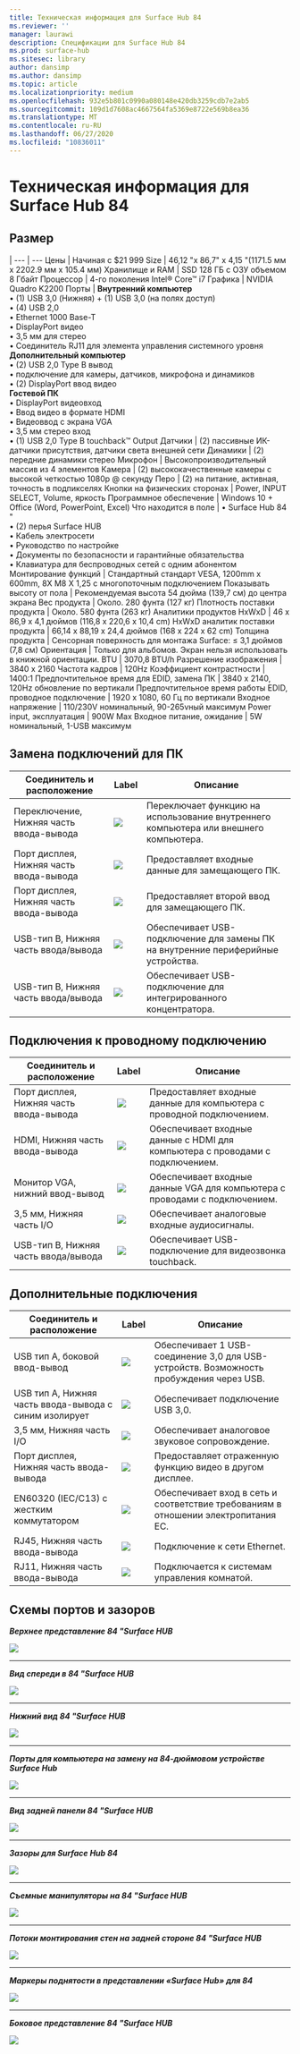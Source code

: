 ```yaml
---
title: Техническая информация для Surface Hub 84
ms.reviewer: ''
manager: laurawi
description: Спецификации для Surface Hub 84
ms.prod: surface-hub
ms.sitesec: library
author: dansimp
ms.author: dansimp
ms.topic: article
ms.localizationpriority: medium
ms.openlocfilehash: 932e5b801c0990a080148e420db3259cdb7e2ab5
ms.sourcegitcommit: 109d1d7608ac4667564fa5369e8722e569b8ea36
ms.translationtype: MT
ms.contentlocale: ru-RU
ms.lasthandoff: 06/27/2020
ms.locfileid: "10836011"
---
```

# Техническая информация для Surface Hub 84

## Размер 

|
--- | ---
Цены | Начиная с $21 999 
Size |  46,12 "x 86,7" x 4,15 "(1171.5 мм x 2202.9 мм x 105.4 мм)
Хранилище и RAM | SSD 128 ГБ с ОЗУ объемом 8 Гбайт
Процессор   | 4-го поколения Intel® Core™ i7 
Графика |  NVIDIA Quadro K2200 
Порты | **Внутренний компьютер**<br>• (1) USB 3,0 (Нижняя) + (1) USB 3,0 (на полях доступ)<br>• (4) USB 2,0<br>• Ethernet 1000 Base-T<br>• DisplayPort видео<br>• 3,5 мм для стерео<br>• Соединитель RJ11 для элемента управления системного уровня<br>**Дополнительный компьютер**<br>• (2) USB 2,0 Type B вывод<br>• подключение для камеры, датчиков, микрофона и динамиков<br>• (2) DisplayPort ввод видео<br>**Гостевой ПК**<br>• DisplayPort видеовход<br>• Ввод видео в формате HDMI<br>• Видеоввод с экрана VGA<br>• 3,5 мм стерео вход<br>• (1) USB 2,0 Type B touchback™ Output
Датчики  | (2) пассивные ИК-датчики присутствия, датчики света внешней сети 
Динамики |  (2) передние динамики стерео 
Микрофон |    Высокопроизводительный массив из 4 элементов 
Камера |    (2) высококачественные камеры с высокой четкостью 1080p @ секунду 
Перо |   (2) на питание, активная, точность в подпикселях 
Кнопки на физических сторонах | Power, INPUT SELECT, Volume, яркость 
Программное обеспечение |  Windows 10 + Office (Word, PowerPoint, Excel) 
Что находится в поле | • Surface Hub 84 "<br>• (2) перья Surface HUB<br>• Кабель электросети<br>• Руководство по настройке<br>• Документы по безопасности и гарантийные обязательства<br>• Клавиатура для беспроводных сетей с одним абонентом
Монтирование функций   | Стандартный стандарт VESA, 1200mm x 600mm, 8X M8 X 1,25 с многопоточным подключением
Показывать высоту от пола   | Рекомендуемая высота 54 дюйма (139,7 см) до центра экрана
Вес продукта |    Около. 280 фунта (127 кг)
Плотность поставки продукта  | Около. 580 фунта (263 кг)
Аналитики продуктов HxWxD |  46 x 86,9 x 4,1 дюймов (116,8 x 220,6 x 10,4 cm)
HxWxD аналитик поставки продукта | 66,14 x 88,19 x 24,4 дюймов (168 x 224 x 62 cm)
Толщина продукта   | Сенсорная поверхность для монтажа Surface: ≤ 3,1 дюймов (7,8 см)
Ориентация  | Только для альбомов. Экран нельзя использовать в книжной ориентации.
BTU  | 3070,8 BTU/h
Разрешение изображения |  3840 x 2160
Частота кадров |    120Hz
Коэффициент контрастности | 1400:1
Предпочтительное время для EDID, замена ПК | 3840 x 2140, 120Hz обновление по вертикали
Предпочтительное время работы EDID, проводное подключение |  1920 x 1080, 60 Гц по вертикали
Входное напряжение | 110/230V номинальный, 90-265vный максимум
Power input, эксплуатация |    900W Max
Входное питание, ожидание    |   5W номинальный, 1-USB максимум


## Замена подключений для ПК 

Соединитель и расположение | Label | Описание
--- | --- | ---
Переключение, Нижняя часть ввода-вывода | ![](images/switch.png) | Переключает функцию на использование внутреннего компьютера или внешнего компьютера.
Порт дисплея, Нижняя часть ввода-вывода | ![](images/dport.png) | Предоставляет входные данные для замещающего ПК.
Порт дисплея, Нижняя часть ввода-вывода | ![](images/dport.png) | Предоставляет второй ввод для замещающего ПК.
USB-тип B, Нижняя часть ввода/вывода | ![](images/usb.png) | Обеспечивает USB-подключение для замены ПК на внутренние периферийные устройства. 
USB-тип B, Нижняя часть ввода/вывода | ![](images/usb.png) | Обеспечивает USB-подключение для интегрированного концентратора.


## Подключения к проводному подключению

Соединитель и расположение | Label | Описание
--- | --- | ---
Порт дисплея, Нижняя часть ввода-вывода | ![](images/dportio.png) | Предоставляет входные данные для компьютера с проводной подключением.
HDMI, Нижняя часть ввода-вывода | ![](images/hdmi.png) | Обеспечивает входные данные с HDMI для компьютера с проводами с подключением.
Монитор VGA, нижний ввод-вывод | ![](images/vga.png) | Обеспечивает входные данные VGA для компьютера с проводами с подключением.
3,5 мм, Нижняя часть I/O | ![](images/35mm.png) | Обеспечивает аналоговые входные аудиосигналы.
USB-тип B, Нижняя часть ввода/вывода | ![](images/usb.png) | Обеспечивает USB-подключение для видеозвонка touchback.

## Дополнительные подключения

Соединитель и расположение | Label | Описание
--- | --- | ---
USB тип A, боковой ввод-вывод | ![](images/usb.png) | Обеспечивает 1 USB-соединение 3,0 для USB-устройств. Возможность пробуждения через USB.
USB тип A, Нижняя часть ввода-вывода с синим изолирует | ![](images/usb.png) | Обеспечивает подключение USB 3,0.
3,5 мм, Нижняя часть I/O | ![](images/analog.png) | Обеспечивает аналоговое звуковое сопровождение.
Порт дисплея, Нижняя часть ввода-вывода | ![](images/dportout.png) | Предоставляет отраженную функцию видео в другом дисплее.
EN60320 (IEC/C13) с жестким коммутатором | ![](images/iec.png) | Обеспечивает вход в сеть и соответствие требованиям в отношении электропитания ЕС.
RJ45, Нижняя часть ввода-вывода | ![](images/rj45.png) | Подключение к сети Ethernet.
RJ11, Нижняя часть ввода-вывода | ![](images/rj11.png) | Подключается к системам управления комнатой.







## Схемы портов и зазоров

***Верхнее представление 84 "Surface HUB***

![](images/sh-84-top.png)

---


***Вид спереди в 84 "Surface HUB***

![](images/sh-84-front.png)


---

***Нижний вид 84 "Surface HUB***

![](images/sh-84-bottom.png)


---

***Порты для компьютера на замену на 84-дюймовом устройстве Surface Hub***

![](images/sh-84-rpc-ports.png)



---

***Вид задней панели 84 "Surface HUB***

![](images/sh-84-rear.png)


---

***Зазоры для Surface Hub 84***

![](images/sh-84-clearance.png)

---


***Съемные манипуляторы на 84 "Surface HUB***

![](images/sh-84-hand.png)


---


***Потоки монтирования стен на задней стороне 84 "Surface HUB***

![](images/sh-84-wall.png)

---
***Маркеры поднятости в представлении «Surface Hub» для 84***

![](images/sh-84-hand-top.png)

---
***Боковое представление 84 "Surface HUB***

![](images/sh-84-side.png)


